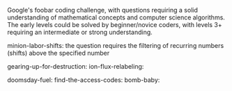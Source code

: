 Google's foobar coding challenge, with questions requiring a solid understanding of mathematical concepts and computer science algorithms. The early levels could be solved by beginner/novice coders, with levels 3+ requiring an intermediate or strong understanding.

minion-labor-shifts: the question requires the filtering of recurring numbers (shifts) above the specified number

gearing-up-for-destruction:
ion-flux-relabeling:

doomsday-fuel:
find-the-access-codes:
bomb-baby:
